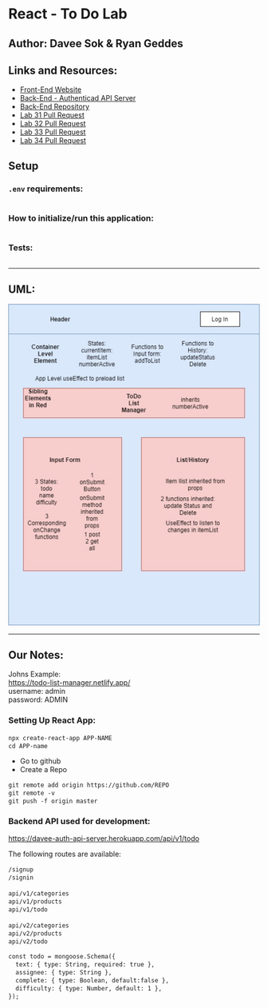 # React - To Do Lab

## Author: Davee Sok & Ryan Geddes

## Links and Resources:

- [Front-End Website](https://davees-react-to-do-app.netlify.app/)
- [Back-End - Authenticad API Server](https://davee-auth-api-server.herokuapp.com/api/v1/todo)
- [Back-End Repository](https://github.com/davee-401-advanced-javascript/authenticated-api-server)
- [Lab 31 Pull Request](https://github.com/ryangeddes-401-advanced-javascript/react-todo/pull/2)
- [Lab 32 Pull Request](https://github.com/ryangeddes-401-advanced-javascript/react-todo/pull/5)
- [Lab 33 Pull Request](https://github.com/ryangeddes-401-advanced-javascript/react-todo/pull/7)
- [Lab 34 Pull Request](https://github.com/ryangeddes-401-advanced-javascript/react-todo/pull/8)

## Setup

### `.env` requirements:

<!-- i.e.
- `PORT` - Port Number
- `MONGODB_URI` - URL to the running mongo instance/db -->

```

```

### How to initialize/run this application:

<!-- - e.g. `npm start` -->

```

```

### Tests:

<!-- - How to run tests?
- Any tests of note?
- Describe any tests that you did not complete, skipped, etc -->

```

```

<hr>

## UML:

![Our UML](uml.jpg)

<hr>

## Our Notes:

Johns Example:  
https://todo-list-manager.netlify.app/  
username: admin  
password: ADMIN

### Setting Up React App:

```
npx create-react-app APP-NAME
cd APP-name
```

- Go to github
- Create a Repo

```
git remote add origin https://github.com/REPO
git remote -v
git push -f origin master
```

### Backend API used for development:

https://davee-auth-api-server.herokuapp.com/api/v1/todo

The following routes are available:

```
/signup
/signin

api/v1/categories
api/v1/products
api/v1/todo

api/v2/categories
api/v2/products
api/v2/todo
```

```
const todo = mongoose.Schema({
  text: { type: String, required: true },
  assignee: { type: String },
  complete: { type: Boolean, default:false },
  difficulty: { type: Number, default: 1 },
});
```
